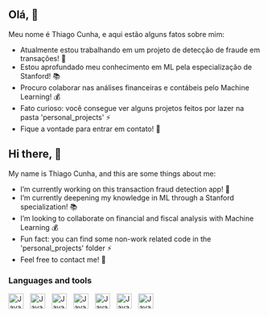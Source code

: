 ## Olá, 👋

Meu nome é Thiago Cunha, e aqui estão alguns fatos sobre mim: 

-  Atualmente estou trabalhando em um projeto de detecção de fraude em transações! 💱
-  Estou aprofundado meu conhecimento em ML pela especialização de Stanford! 📚
-  Procuro colaborar nas análises financeiras e contábeis pelo Machine Learning! 💰
-  Fato curioso: você consegue ver alguns projetos feitos por lazer na pasta 'personal_projects' ⚡
-  Fique a vontade para entrar em contato! 📩


## Hi there, 👋

My name is Thiago Cunha, and this are some things about me:

-  I’m currently working on this transaction fraud detection app! 💱
-  I’m currently deepening my knowledge in ML through a Stanford specialization! 📚
-  I’m looking to collaborate on financial and fiscal analysis with Machine Learning 💰
-  Fun fact: you can find some non-work related code in the 'personal_projects' folder ⚡ 
 - Feel free to contact me! 📩

### Languages and tools

<img align = "left" alt = "Java" width = "30px" style="padding-right:10px;" src="https://cdn.jsdelivr.net/gh/devicons/devicon@latest/icons/python/python-original.svg" />
<img align = "left" alt = "Java" width = "30px" style="padding-right:10px;" src="https://cdn.jsdelivr.net/gh/devicons/devicon@latest/icons/javascript/javascript-original.svg" />
<img align = "left" alt = "Java" width = "30px" style="padding-right:10px;" src="https://cdn.jsdelivr.net/gh/devicons/devicon@latest/icons/r/r-original.svg" />
<img align = "left" alt = "Java" width = "30px" style="padding-right:10px;" src="https://cdn.jsdelivr.net/gh/devicons/devicon@latest/icons/postgresql/postgresql-original.svg" />
<img align = "left" alt = "Java" width = "30px" style="padding-right:10px;" src="https://cdn.jsdelivr.net/gh/devicons/devicon@latest/icons/html5/html5-original-wordmark.svg" />
<img align = "left" alt = "Java" width = "30px" style="padding-right:10px;" src="https://cdn.jsdelivr.net/gh/devicons/devicon@latest/icons/css3/css3-original-wordmark.svg" />
<img align = "left" alt = "Java" width = "30px" style="padding-right:10px;" src="https://cdn.jsdelivr.net/gh/devicons/devicon@latest/icons/sqlite/sqlite-original.svg" />

<!--
**ThigasToo/ThigasToo** is a ✨ _special_ ✨ repository because its `README.md` (this file) appears on your GitHub profile.

Here are some ideas to get you started:

- 🔭 I’m currently working on ...
- 🌱 I’m currently learning ...
- 👯 I’m looking to collaborate on ...
- 🤔 I’m looking for help with ...
- 💬 Ask me about ...
- 📫 How to reach me: ...
- 😄 Pronouns: ...
- ⚡ Fun fact: ...
-->
